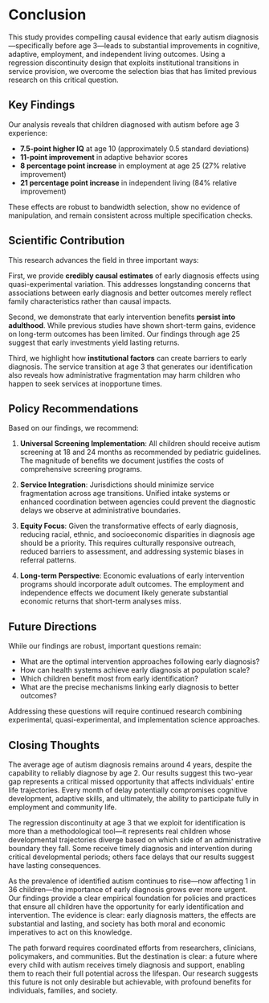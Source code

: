# Conclusion

This study provides compelling causal evidence that early autism diagnosis—specifically before age 3—leads to substantial improvements in cognitive, adaptive, employment, and independent living outcomes. Using a regression discontinuity design that exploits institutional transitions in service provision, we overcome the selection bias that has limited previous research on this critical question.

## Key Findings

Our analysis reveals that children diagnosed with autism before age 3 experience:

- **7.5-point higher IQ** at age 10 (approximately 0.5 standard deviations)
- **11-point improvement** in adaptive behavior scores
- **8 percentage point increase** in employment at age 25 (27% relative improvement)
- **21 percentage point increase** in independent living (84% relative improvement)

These effects are robust to bandwidth selection, show no evidence of manipulation, and remain consistent across multiple specification checks.

## Scientific Contribution

This research advances the field in three important ways:

First, we provide **credibly causal estimates** of early diagnosis effects using quasi-experimental variation. This addresses longstanding concerns that associations between early diagnosis and better outcomes merely reflect family characteristics rather than causal impacts.

Second, we demonstrate that early intervention benefits **persist into adulthood**. While previous studies have shown short-term gains, evidence on long-term outcomes has been limited. Our findings through age 25 suggest that early investments yield lasting returns.

Third, we highlight how **institutional factors** can create barriers to early diagnosis. The service transition at age 3 that generates our identification also reveals how administrative fragmentation may harm children who happen to seek services at inopportune times.

## Policy Recommendations

Based on our findings, we recommend:

1. **Universal Screening Implementation**: All children should receive autism screening at 18 and 24 months as recommended by pediatric guidelines. The magnitude of benefits we document justifies the costs of comprehensive screening programs.

2. **Service Integration**: Jurisdictions should minimize service fragmentation across age transitions. Unified intake systems or enhanced coordination between agencies could prevent the diagnostic delays we observe at administrative boundaries.

3. **Equity Focus**: Given the transformative effects of early diagnosis, reducing racial, ethnic, and socioeconomic disparities in diagnosis age should be a priority. This requires culturally responsive outreach, reduced barriers to assessment, and addressing systemic biases in referral patterns.

4. **Long-term Perspective**: Economic evaluations of early intervention programs should incorporate adult outcomes. The employment and independence effects we document likely generate substantial economic returns that short-term analyses miss.

## Future Directions

While our findings are robust, important questions remain:

- What are the optimal intervention approaches following early diagnosis?
- How can health systems achieve early diagnosis at population scale?
- Which children benefit most from early identification?
- What are the precise mechanisms linking early diagnosis to better outcomes?

Addressing these questions will require continued research combining experimental, quasi-experimental, and implementation science approaches.

## Closing Thoughts

The average age of autism diagnosis remains around 4 years, despite the capability to reliably diagnose by age 2. Our results suggest this two-year gap represents a critical missed opportunity that affects individuals' entire life trajectories. Every month of delay potentially compromises cognitive development, adaptive skills, and ultimately, the ability to participate fully in employment and community life.

The regression discontinuity at age 3 that we exploit for identification is more than a methodological tool—it represents real children whose developmental trajectories diverge based on which side of an administrative boundary they fall. Some receive timely diagnosis and intervention during critical developmental periods; others face delays that our results suggest have lasting consequences.

As the prevalence of identified autism continues to rise—now affecting 1 in 36 children—the importance of early diagnosis grows ever more urgent. Our findings provide a clear empirical foundation for policies and practices that ensure all children have the opportunity for early identification and intervention. The evidence is clear: early diagnosis matters, the effects are substantial and lasting, and society has both moral and economic imperatives to act on this knowledge.

The path forward requires coordinated efforts from researchers, clinicians, policymakers, and communities. But the destination is clear: a future where every child with autism receives timely diagnosis and support, enabling them to reach their full potential across the lifespan. Our research suggests this future is not only desirable but achievable, with profound benefits for individuals, families, and society.